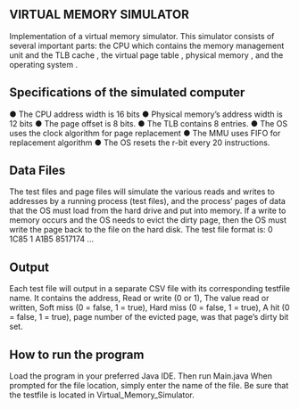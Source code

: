 VIRTUAL MEMORY SIMULATOR
----
Implementation of a virtual memory simulator. 
This simulator consists of several important parts: the CPU which contains the memory management unit and the TLB cache , the virtual page table , physical memory , and the
operating system . 


Specifications of the simulated computer
----
● The CPU address width is 16 bits
● Physical memory’s address width is 12 bits
● The page offset is 8 bits.
● The TLB contains 8 entries.
● The OS uses the clock algorithm for page replacement
● The MMU uses FIFO for replacement algorithm
● The OS resets the r-bit every 20 instructions.


Data Files
----
The test files and page files will simulate the various reads and writes to addresses by a running process (test files),
and the process’ pages of data that the OS must load from the hard drive and put into memory. If a write to memory
occurs and the OS needs to evict the dirty page, then the OS must write the page back to the file on the hard disk.
The test file format is:
0
1C85
1
A1B5
8517174
...


Output
----
Each test file will output in a separate CSV file with its corresponding testfile name.
It contains the address, Read or write (0 or 1), The value read or written, Soft miss (0 = false, 1 = true), Hard miss (0 = false, 1 =
true), A hit (0 = false, 1 = true), page number of the evicted page, was that page’s dirty bit set.


How to run the program
----
Load the program in your preferred Java IDE. Then run Main.java
When prompted for the file location, simply enter the name of the file. Be sure that the testfile is located in Virtual_Memory_Simulator. 